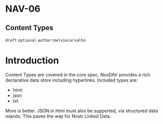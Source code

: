 NAV-06
======

Content Types
--------------------------------------

`draft` `optional` `author:melvincarvalho`

Introduction
============

Content Types are covered in the core spec.  NosDAV provides a rich declarative data store including hyperlinks.  Included types are:

- html
- json
- txt

More is better.  JSON in html must also be supported, via structured data islands.  This paves the way for Nostr Linked Data.